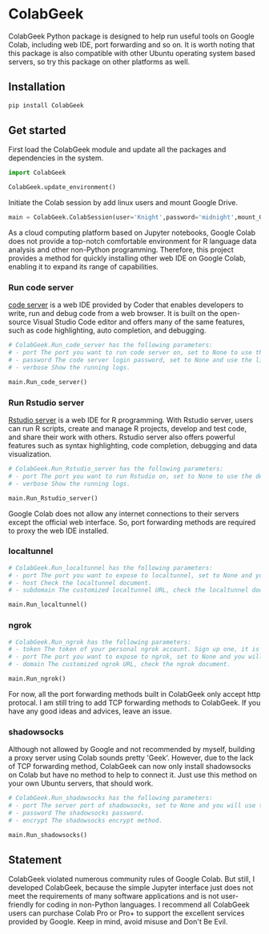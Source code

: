 # ColabGeek

ColabGeek Python package is designed to help run useful tools on Google Colab, including web IDE, port forwarding and so on. It is worth noting that this package is also compatible with other Ubuntu operating system based servers, so try this package on other platforms as well.

## Installation

```python
pip install ColabGeek
```

## Get started

First load the ColabGeek module and update all the packages and dependencies in the system.

```python
import ColabGeek

ColabGeek.update_environment()
```

Initiate the Colab session by add linux users and mount Google Drive.

```python
main = ColabGeek.ColabSession(user='Knight',password='midnight',mount_GD=True)
```

As a cloud computing platform based on Jupyter notebooks, Google Colab does not provide a top-notch comfortable environment for R language data analysis and other non-Python programming. Therefore, this project provides a method for quickly installing other web IDE on Google Colab, enabling it to expand its range of capabilities.

### Run code server

[code server](https://github.com/coder/code-server) is a web IDE provided by Coder that enables developers to write, run and debug code from a web browser. It is built on the open-source Visual Studio Code editor and offers many of the same features, such as code highlighting, auto completion, and debugging.

```python
# ColabGeek.Run_code_server has the following parameters:
# - port The port you want to run code server on, set to None to use the default port.
# - password The code server login password, set to None and use the linux user password by default.
# - verbose Show the running logs.

main.Run_code_server()
```

### Run Rstudio server

[Rstudio server](https://posit.co/products/open-source/rstudio-server/) is a web IDE for R programming. With Rstudio server, users can run R scripts, create and manage R projects, develop and test code, and share their work with others. Rstudio server also offers powerful features such as syntax highlighting, code completion, debugging and data visualization.

```python
# ColabGeek.Run_Rstudio_server has the following parameters:
# - port The port you want to run Rstudio on, set to None to use the default port.
# - verbose Show the running logs.

main.Run_Rstudio_server()
```

Google Colab does not allow any internet connections to their servers except the official web interface. So, port forwarding methods are required to proxy the web IDE installed.

### localtunnel

```python
# ColabGeek.Run_localtunnel has the following parameters:
# - port The port you want to expose to localtunnel, set to None and you will use the default port.
# - host Check the localtunnel document.
# - subdomain The customized localtunnel URL, check the localtunnel document. (Do not include '_' in the subdomain!)

main.Run_localtunnel()
```

### ngrok

```python
# ColabGeek.Run_ngrok has the following parameters:
# - token The token of your personal ngrok account. Sign up one, it is free.
# - port The port you want to expose to ngrok, set to None and you will use the default port.
# - domain The customized ngrok URL, check the ngrok document.

main.Run_ngrok()
```

For now, all the port forwarding methods built in ColabGeek only accept http protocal. I am still tring to add TCP forwarding methods to ColabGeek. If you have any good ideas and advices, leave an issue.

### shadowsocks

Although not allowed by Google and not recommended by myself, building a proxy server using Colab sounds pretty 'Geek'. However, due to the lack of TCP forwarding method, ColabGeek can now only install shadowsocks on Colab but have no method to help to connect it. Just use this method on your own Ubuntu servers, that should work.

```python
# ColabGeek.Run_shadowsocks has the following parameters:
# - port The server port of shadowsocks, set to None and you will use the default port.
# - password The shadowsocks password.
# - encrypt The shadowsocks encrypt method.

main.Run_shadowsocks()
```

## Statement

ColabGeek violated numerous community rules of Google Colab. But still, I developed ColabGeek, because the simple Jupyter interface just does not meet the requirements of many software applications and is not user-friendly for coding in non-Python languages. I recommend all ColabGeek users can purchase Colab Pro or Pro+ to support the excellent services provided by Google. Keep in mind, avoid misuse and Don't Be Evil.